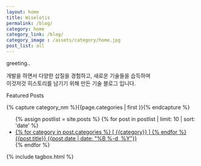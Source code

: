 ```yaml
---
layout: home
title: Wiselotis
permalink: /blog/
category: home
category_link: /blog/
category_image : /assets/category/home.jpg
post_list: all
---
```


<div class='row'>
<div class="col-sm-8">

  <section class='home-container'>
    <p class="tit">greeting..</p>
    <div class="greeting">
      개발을 하면서 다양한 삽질을 경험하고, 새로운 기술들을 습득하며
      <br>이것저것 히스토리를 남기기 위해 만든 기술 블로그 입니다.
    </div>
  </section>
  <article class='home-container'>
    <p class='tit'>Featured Posts</p>
    <div class='postlist-wrapper'>
         {% capture category_nm %}{{page.categories | first }}{% endcapture %}
    <ul class="postlist" data-category='{{category_nm}}'>
         {% assign postlist = site.posts %}
         {% for post in postlist | limit: 10 | sort: 'date' %}
          <li class="post" title='{{post.subtitle}}'>
            <a href='{{ site.baseurl }}{{post.url}}'>
              {% for category in post.categories %}
              <span class="category"> [ {{category}} ] </span>
              {% endfor %}
          <span class="tit">{{post.title}}</span>
          <span class="date">{{post.date | date: "%B %-d, %Y"}}</span>
            </a>
          </li>
        {% endfor %}
       </ul>
    </div>

  </article>
</div>
<div class="col-sm-4">
  <aside class='home-container tagbox-wrapper '>
       {% include tagbox.html %}
   </aside>
</div>

<footer>
</footer>
</div>
